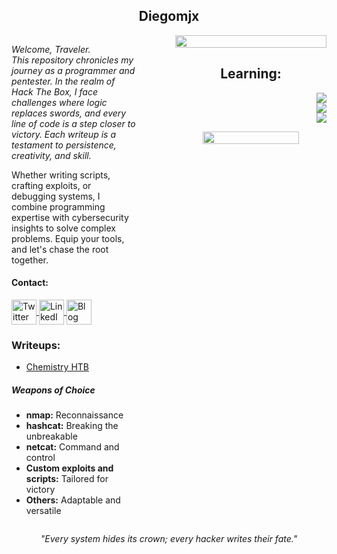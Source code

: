 <h2 align="center">Diegomjx</h2>  
    <div style="display: flex; justify-content: space-between; align-items: flex-start;">

<div style="width: 40%;">
        <p>
            <em>Welcome, Traveler.<br> 
            This repository chronicles my journey as a programmer and pentester. In the realm of Hack The Box, I face challenges where logic replaces swords, and every line of code is a step closer to victory. Each writeup is a testament to persistence, creativity, and skill.</em>
        </p>
        <p>
            Whether writing scripts, crafting exploits, or debugging systems, I combine programming expertise with cybersecurity insights to solve complex problems. Equip your tools, and let's chase the root together.
        </p>


<h4>Contact:</h4> 
        <p > 
            <a href="https://twitter.com/YourTwitter" target="blank">
                <img align="center" src="https://www.svgrepo.com/show/134540/twitter.svg" alt="Twitter" height="40" width="40" />
            </a> 
            <a href="https://linkedin.com/in/YourLinkedIn" target="blank">
                <img align="center" src="https://www.svgrepo.com/show/138936/linkedin.svg" alt="LinkedIn" height="40" width="40" />
            </a> 
            <a href="https://yourpersonalblog.com" target="blank">
                <img align="center" src="https://www.svgrepo.com/show/354057/medium-icon.svg" alt="Blog" height="40" width="40" />
            </a> 
        </p>
<!-- Writeups Section -->
        <h3>Writeups:</h3> 
        <ul> 
            <li>
                <a href="https://github.com/Diegomjx/Hack-the-box-Writeups/tree/master/easy/ChemistryHTB">
                    Chemistry HTB
                </a>
            </li>  
        </ul> 
<!-- Tools Section -->
        <h5>Weapons of Choice</h5>
        <ul> 
            <li><b>nmap:</b> Reconnaissance</li> 
            <li><b>hashcat:</b> Breaking the unbreakable</li> 
            <li><b>netcat:</b> Command and control</li> 
            <li><b>Custom exploits and scripts:</b> Tailored for victory</li>
            <li><b>Others:</b> Adaptable and versatile</li> 
        </ul>
    </div>
<!-- Right Container -->
    <div style="width: 48%; text-align: center;">
        <!-- GitHub Stats -->
        <img src="https://github-readme-stats.vercel.app/api?username=Diegomjx&show_icons=true&theme=dracula" width="100%">
<!-- Skills Section -->
        <h2>Learning:</h2>
        <p align="Right">  
            <a href="https://skillicons.dev">
                <img src="https://skillicons.dev/icons?i=js,html,css,sass,ts,python,ruby" />
            </br>
                <img src="https://skillicons.dev/icons?i=linux,postgres,postman,sqlite,rails,md,git" />
             </br>
                <img src="https://skillicons.dev/icons?i=github,java" />
            </a>
        </p>
        <!-- Language Stats -->
        <img src="https://github-readme-stats.vercel.app/api/top-langs/?username=Diegomjx&layout=compact&show_icons=true&theme=cobalt" width="80%">
    </div>
</div>


<p align="center"><em>"Every system hides its crown; every hacker writes their fate."</em></p>
